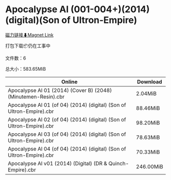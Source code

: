 # Apocalypse Al (001-004+)(2014)(digital)(Son of Ultron-Empire)

[磁力链接⬇Magnet Link](magnet:?xt=urn:btih:66c02e8b6abf074e88ebe3a3095bca22930cfc18&dn=Apocalypse%20Al%20%28001-004%2B%29%282014%29%28digital%29%28Son%20of%20Ultron-Empire%29)

打包下载📦仍在工事中

文件数：6

总大小：583.65MiB

Online | Download
--- | ---
Apocalypse Al 01 (2014) (Cover B) (2048) (Minutemen-Resin).cbr | 2.04MiB
Apocalypse Al 01 (of 04) (2014) (digital) (Son of Ultron-Empire).cbr | 88.46MiB
Apocalypse Al 02 (of 04) (2014) (digital) (Son of Ultron-Empire).cbr | 98.20MiB
Apocalypse Al 03 (of 04) (2014) (digital) (Son of Ultron-Empire).cbr | 78.63MiB
Apocalypse Al 04 (of 04) (2014) (digital) (Son of Ultron-Empire).cbr | 70.33MiB
Apocalypse Al v01 (2014) (Digital) (DR & Quinch-Empire).cbr | 246.00MiB